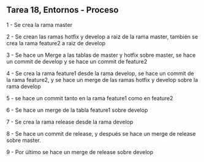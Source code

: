 ## Tarea 18, Entornos - Proceso

1 - Se crea la rama master

2 - Se crean las ramas hotfix y develop a raiz de la rama master, también se crea la rama feature2 a raiz de develop

3 - Se hace un Merge a las tablas de master y hotfix sobre master, se hace un commit de develop y se hace un commit de feature2

4 - Se crea la rama feature1 desde la rama develop, se hace un commit de la rama feature2, y se hace un merge de las ramas hotfix y develop sobre la rama develop

5 - se hace un commit tanto en la rama feature1 como en feature2

6 - Se hace un merge de la tabla feature1 sobre develop

7 - Se crea la rama release desde la rama develop

8 - Se hace un commit de release, y después se hace un merge de release sobre master.

9 - Por último se hace un merge de release sobre develop